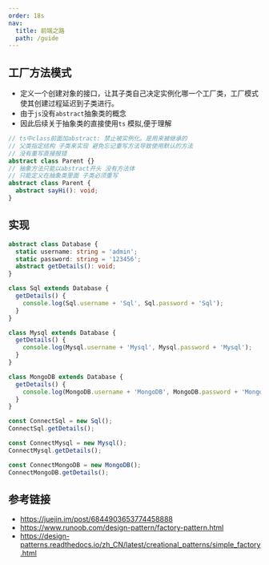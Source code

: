 ```yaml
---
order: 18s
nav:
  title: 前端之路
  path: /guide
---
```


## 工厂方法模式

- 定义一个创建对象的接口，让其子类自己决定实例化哪一个工厂类，工厂模式使其创建过程延迟到子类进行。
- 由于`js`没有`abstract`抽象类的概念
- 因此后续关于抽象类的直接使用`ts` 模拟,便于理解

```typescript
// ts中class前面加abstract: 禁止被实例化。是用来被继承的
// 父类指定结构 子类来实现 避免忘记重写方法导致使用默认的方法
// 没有重写直接报错
abstract class Parent {}
// 抽象方法只能以abstract开头 没有方法体
// 只能定义在抽象类里面 子类必须重写
abstract class Parent {
  abstract sayHi(): void;
}
```

## 实现

```typescript
abstract class Database {
  static username: string = 'admin';
  static password: string = '123456';
  abstract getDetails(): void;
}

class Sql extends Database {
  getDetails() {
    console.log(Sql.username + 'Sql', Sql.password + 'Sql');
  }
}

class Mysql extends Database {
  getDetails() {
    console.log(Mysql.username + 'Mysql', Mysql.password + 'Mysql');
  }
}

class MongoDB extends Database {
  getDetails() {
    console.log(MongoDB.username + 'MongoDB', MongoDB.password + 'MongoDB');
  }
}

const ConnectSql = new Sql();
ConnectSql.getDetails();

const ConnectMysql = new Mysql();
ConnectMysql.getDetails();

const ConnectMongoDB = new MongoDB();
ConnectMongoDB.getDetails();
```

## 参考链接

- https://juejin.im/post/6844903653774458888
- https://www.runoob.com/design-pattern/factory-pattern.html
- https://design-patterns.readthedocs.io/zh_CN/latest/creational_patterns/simple_factory.html
